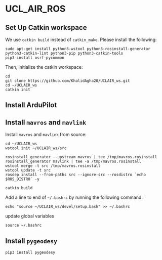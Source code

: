# UCL_AIR_ROS

## Set Up Catkin workspace

We use `catkin build` instead of `catkin_make`. Please install the following:

```
sudo apt-get install python3-wstool python3-rosinstall-generator python3-catkin-lint python3-pip python3-catkin-tools
pip3 install osrf-pycommon
```

Then, initialize the catkin workspace:
```
cd
git clone https://github.com/KhalidAgha20/UCLAIR_ws.git
cd ~/UCLAIR_ws
catkin init
```
## Install ArduPilot



## Install `mavros` and `mavlink`

Install `mavros` and `mavlink` from source:
```
cd ~/UCLAIR_ws
wstool init ~/UCLAIR_ws/src

rosinstall_generator --upstream mavros | tee /tmp/mavros.rosinstall
rosinstall_generator mavlink | tee -a /tmp/mavros.rosinstall
wstool merge -t src /tmp/mavros.rosinstall
wstool update -t src
rosdep install --from-paths src --ignore-src --rosdistro `echo $ROS_DISTRO` -y

catkin build
```
Add a line to end of `~/.bashrc` by running the following command:
```
echo "source ~/UCLAIR_ws/devel/setup.bash" >> ~/.bashrc
```

update global variables
```
source ~/.bashrc
```

## Install `pygeodesy`

```
pip3 install pygeodesy
```


